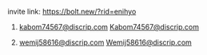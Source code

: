 invite link: https://bolt.new/?rid=enihyo

1. kabom74567@discrip.com
   Kabom74567@discrip.com

2. wemij58616@discrip.com
   Wemij58616@discrip.com
